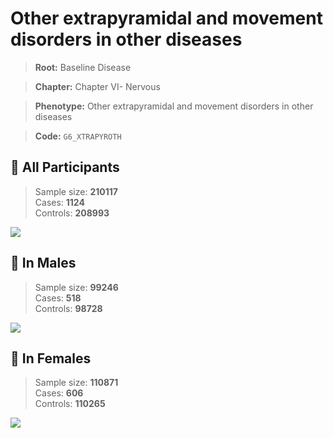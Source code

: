 # Other extrapyramidal and movement disorders in other diseases

> **Root:** Baseline Disease  

> **Chapter:** Chapter VI- Nervous  

> **Phenotype:** Other extrapyramidal and movement disorders in other diseases  

> **Code:** `G6_XTRAPYROTH`

## 🧪 All Participants  
> Sample size: **210117**  
> Cases: **1124**  
> Controls: **208993**
<img src="/Disease/Figures/ALL/Incidence/G6_XTRAPYROTH.png"/>
<CsvTable src="/Disease/Data/ALL/Incidence/COX_G6_XTRAPYROTH.csv" label="🔍 View full results" />

## 👨 In Males  
> Sample size: **99246**  
> Cases: **518**  
> Controls: **98728**
<img src="/Disease/Figures/Male/Incidence/G6_XTRAPYROTH.png"/>
<CsvTable src="/Disease/Data/Male/Incidence/COX_G6_XTRAPYROTH.csv" label="🔍 View full results" />

## 👩 In Females  
> Sample size: **110871**  
> Cases: **606**  
> Controls: **110265**
<img src="/Disease/Figures/Female/Incidence/G6_XTRAPYROTH.png"/>
<CsvTable src="/Disease/Data/Female/Incidence/COX_G6_XTRAPYROTH.csv" label="🔍 View full results" />
